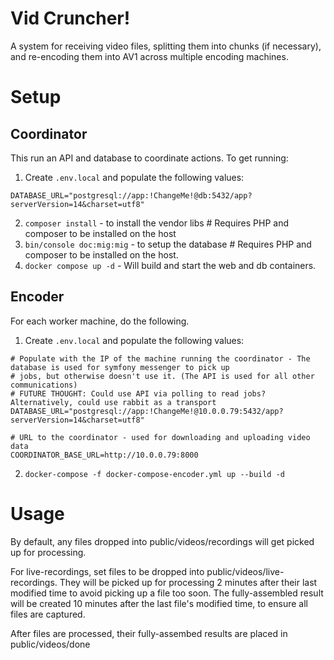 # Vid Cruncher!

A system for receiving video files, splitting them into chunks (if necessary), and re-encoding them into AV1 across
multiple encoding machines.  

# Setup

## Coordinator

This run an API and database to coordinate actions.  To get running:

1. Create `.env.local` and populate the following values:

```dotenv
DATABASE_URL="postgresql://app:!ChangeMe!@db:5432/app?serverVersion=14&charset=utf8"
```

2. `composer install` - to install the vendor libs  # Requires PHP and composer to be installed on the host
3. `bin/console doc:mig:mig` - to setup the database # Requires PHP and composer to be installed on the host. 
2. `docker compose up -d` - Will build and start the web and db containers.

## Encoder

For each worker machine, do the following.

1. Create `.env.local` and populate the following values:

```dotenv
# Populate with the IP of the machine running the coordinator - The database is used for symfony messenger to pick up
# jobs, but otherwise doesn't use it. (The API is used for all other communications)
# FUTURE THOUGHT: Could use API via polling to read jobs?  Alternatively, could use rabbit as a transport
DATABASE_URL="postgresql://app:!ChangeMe!@10.0.0.79:5432/app?serverVersion=14&charset=utf8"

# URL to the coordinator - used for downloading and uploading video data
COORDINATOR_BASE_URL=http://10.0.0.79:8000
```

2. `docker-compose -f docker-compose-encoder.yml up --build -d`

# Usage

By default, any files dropped into public/videos/recordings will get picked up for processing.  

For live-recordings, set files to be dropped into public/videos/live-recordings.  They will be picked up for processing
2 minutes after their last modified time to avoid picking up a file too soon.  The fully-assembled result will be created
10 minutes after the last file's modified time, to ensure all files are captured.  

After files are processed, their fully-assembed results are placed in public/videos/done

